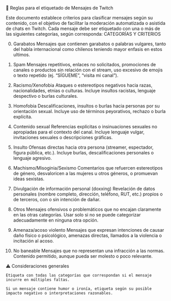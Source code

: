 📄 Reglas para el etiquetado de Mensajes de Twitch

Este documento establece criterios para clasificar mensajes según su contenido, con el objetivo de facilitar la moderación automatizada o asistida de chats en Twitch. Cada mensaje debe ser etiquetado con una o más de las siguientes categorías, según corresponda:
CATEGORÍAS Y CRITERIOS

0. Garabatos
Mensajes que contienen garabatos o palabras vulgares, tanto del habla internacional como chilenos teniendo mayor enfasis en estos ultimos. 

1. Spam
Mensajes repetitivos, enlaces no solicitados, promociones de canales o productos sin relación con el stream, uso excesivo de emojis o texto repetido (ej. “SÍGUEME”, “visita mi canal”).

2. Racismo/Xenofobia
Ataques o estereotipos negativos hacia razas, nacionalidades, etnias o culturas. Incluye insultos racistas, lenguaje despectivo o burlas culturales.

3. Homofobia
Descalificaciones, insultos o burlas hacia personas por su orientación sexual. Incluye uso de términos peyorativos, rechazo o burla explícita.

4. Contenido sexual
Referencias explícitas o insinuaciones sexuales no apropiadas para el contexto del canal. Incluye lenguaje vulgar, invitaciones sexuales o descripciones gráficas.

5. Insulto
Ofensas directas hacia otra persona (streamer, espectador, figura pública, etc.). Incluye burlas, descalificaciones personales o lenguaje agresivo.

6. Machismo/Misoginia/Sexismo
Comentarios que refuercen estereotipos de género, desvaloricen a las mujeres u otros géneros, o promuevan ideas sexistas.

7. Divulgación de información personal (doxxing)
Revelación de datos personales (nombre completo, dirección, teléfono, RUT, etc.) propios o de terceros, con o sin intención de dañar.

8. Otros
Mensajes ofensivos o problemáticos que no encajan claramente en las otras categorías. Usar solo si no se puede categorizar adecuadamente en ninguna otra opción.

9. Amenaza/acoso violento
Mensajes que expresan intenciones de causar daño físico o psicológico, amenazas directas, llamados a la violencia o incitación al acoso.

10. No baneable
Mensajes que no representan una infracción a las normas. Contenido permitido, aunque pueda ser molesto o poco relevante.

⚠️ Consideraciones generales

    Etiqueta con todas las categorías que correspondan si el mensaje incurre en múltiples faltas.

    Si un mensaje contiene humor o ironía, etiqueta según su posible impacto negativo o interpretaciones razonables.
